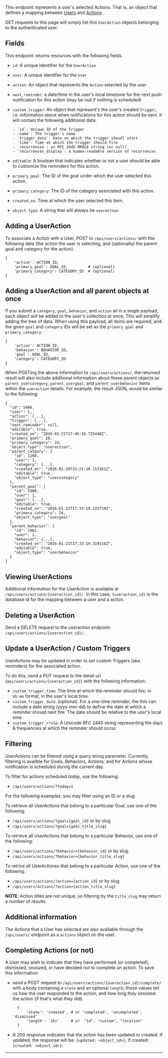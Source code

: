This endpoint represents a user's selected Actions. That is, an object that
defines a mapping between [Users](/api/users/) and [Actions](/api/actions/).

GET requests to this page will simply list this `UserAction` objects belonging
to the authenticated user.

## Fields

This endpoint returns resources with the following fields.

* `id`: A unique identifier for the `UserAction`
* `user`: A unique identifier for the `User`
* `action`: An object that represents the `Action` selected by the user
* `next_reminder`: a date/time in the user's local timezone for the
  next push notification for this action (may be null if nothing is scheduled)
* `custom_trigger`: An object that represent's the user's created `Trigger`,
  i.e. information about when notifications for this action should be sent. It
  will contain the following additional data:

      - `id`: Unique ID of the Trigger
      - `name`: The trigger's name
      - `trigger_date`: Date on which the trigger shoudl start
      - `time`: Time at which the trigger should fire
      - `recurrences`: an RFC 2445 RRULE string (or null)
      - `recurrences_display`: a human-readable version of recurrences

* `editable`: A boolean that indicates whether or not a user
  should be able to customize the reminders for this action.
* `primary_goal`: The ID of the goal under which the user selected this action.
* `primary_category`: The ID of the category associated with this action.
* `created_on`: Time at which the user selected this item.
* `object_type`: A string that will always be `useraction`

## Adding a UserAction

To associate a Action with a User, POST to `/api/users/actions/` with the
following data (the action the user is selecting, and (optionally) the
parent goal and category for the action).

    {
        'action': ACTION_ID,
        'primary_goal': GOAL_ID,         # (optional)
        'primary_category': CATEGORY_ID  # (optional)
    }

## Adding a UserAction and all parent objects at once

If you submit a `category`, `goal`, `behavior`, and `action` all in a single
payload, each object will be added to the user's collection at once; This will
simplify adding the tree of data. When using this payload, all items are required,
and the given `goal` and `category` IDs will be set as the `primary_goal` and
`primary_category`:

    {
        'action': ACTION_ID,
        'behavior': BEHAVIOR_ID,
        'goal': GOAL_ID,
        'category': CATEGORY_ID
    }

When POSTing the above information to `/api/users/actions/`, the returned result
will also include additional information about these parent objects as
`parent_usercategory`, `parent_usergoal`, and `parent_userbehavior` items within
the `useraction` details.  For example, the result JSON, would be similar to
the following:

    {
      "id": 5406,
      "user": 1,
      "action": {...},
      "trigger": {...},
      "next_reminder": null,
      "editable": true,
      "created_on": "2016-01-21T17:45:19.725448Z",
      "primary_goal": 20,
      "primary_category": 24,
      "object_type": "useraction",
      "parent_catgory": {
        "id": 1160,
        "user": 1,
        "category": {...},
        "created_on": "2016-01-20T23:21:16.153161Z",
        "editable": true,
        "object_type": "usercategory"
      },
      "parent_goal": {
        "id": 1908,
        "user": 1,
        "goal": {...},
        "editable": true,
        "created_on": "2016-01-21T17:33:19.223719Z",
        "primary_category": 24,
        "object_type": "usergoal"
      },
      "parent_behavior": {
        "id": 1962,
        "user": 1,
        "behavior": {...},
        "created_on": "2016-01-21T17:33:19.319116Z",
        "editable": true,
        "object_type": "userbehavior"
      }
    }


## Viewing UserActions

Additional information for the UserAction is available at
`/api/users/actions/{useraction_id}/`. In this case, `{useraction_id}`
is the database id for the mapping between a user and a action.

## Deleting a UserAction

Send a DELETE request to the useraction endpoint:
`/api/users/actions/{useraction_id}/`.

## Update a UserAction / Custom Triggers

UserActions may be updated in order to set custom Triggers (aka
reminders) for the associated action.

To do this, send a PUT request to the detail url
(`api/users/actions/{useraction_id}`) with the following information:

* `custom_trigger_time`: The time at which the reminder should fire, in
  `hh:mm` format, in the user's local time.
* `custom_trigger_date`: (optional). For a one-time reminder, the this can
  include a date string (yyyy-mm-dd) to define the date at which a reminder
  should next fire. The date should be relative to the user's local time.
* `custom_trigger_rrule`: A Unicode RFC 2445 string representing the days &
  frequencies at which the reminder should occur.

## Filtering

UserActions can be filtered using a query string parameter. Currently,
filtering is availble for Goals, Behaviors, Actions, and for Actions
whose notification is scheduled during the current day.

To filter for actions scheduled _today_, use the following:

* `/api/users/actions/?today=1`

For the following examples, you may filter using an ID or a slug.

To retrieve all UserActions that belong to a particular Goal, use
one of the following:

* `/api/users/actions/?goal={goal_id}` or by slug
* `/api/users/actions/?goal={goal_title_slug}`

To retrieve all UserActions that belong to a particular Behavior, use
one of the following:

* `/api/users/actions/?behavior={behavior_id}` or by slug
* `/api/users/actions/?behavior={behavior_title_slug}`

To retrive all UserActionss that belong to a particular Action, use one
of the following:

* `/api/users/actions/?action={action_id}` or by slug
* `/api/users/actions/?action={action_title_slug}`

**NOTE**: Action titles are not unique, so filtering by the `title_slug`
may return a number of results.

## Additional information

The Actions that a User has selected are also available through the
`/api/users/` endpoint as a `actions` object on the user.

## Completing Actions (or not)

A User may wish to indicate that they have performed (or completed),
dismissed, snoozed, or have decided not to complete an action. To save this
information:

* send a POST request to `/api/users/actions/{useraction_id}/complete/`
  with a body containing a `state` and an optional `length`; these values
  tell us how the user responded to the action, and how long they snoozed
  the action (if that's what they did).

        {
            'state': 'snoozed', # or 'completed', 'uncompleted', 'dismissed'
            'length': '1hr'     # or  "1d", "custom", "location"
        }

* A 200 response indicates that the action has been updated or created. If
  updated, the response will be: `{updated: <object_id>}`, if created:
  `{created: <object_id>}`.

----

